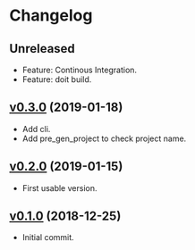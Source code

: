 # Changelog

## Unreleased

* Feature: Continous Integration.
* Feature: doit build.

## [v0.3.0](https://github.com/javiersanp/snek-template/compare/v0.2.0...v0.3.0) (2019-01-18)

* Add cli.
* Add pre_gen_project to check project name.

## [v0.2.0](https://github.com/javiersanp/snek-template/compare/v0.1.0...v0.2.0) (2019-01-15)

* First usable version.

## [v0.1.0](https://github.com/javiersanp/snek-template/tree/v0.1.0) (2018-12-25)

* Initial commit.

